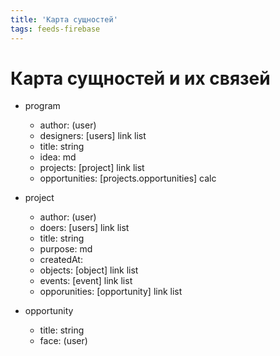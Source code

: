```yaml
---
title: 'Карта сущностей'
tags: feeds-firebase
---
```


# Карта сущностей и их связей

- program
	- author: (user)
	- designers: [users] link list
	- title: string
	- idea: md
	- projects: [project] link list
	- opportunities: [projects.opportunities] calc

- project
	- author: (user)
	- doers: [users] link list
	- title: string
	- purpose: md
	- createdAt:
	- objects: [object] link list
	- events: [event] link list
	- opporunities: [opportunity] link list

- opportunity
	- title: string
	- face: (user)